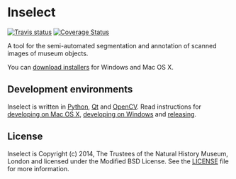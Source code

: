# Inselect

[![Travis status](https://travis-ci.org/NaturalHistoryMuseum/inselect.svg?branch=master)](https://travis-ci.org/NaturalHistoryMuseum/inselect)
[![Coverage Status](https://coveralls.io/repos/NaturalHistoryMuseum/inselect/badge.svg?branch=master&service=github)](https://coveralls.io/github/NaturalHistoryMuseum/inselect?branch=master)

A tool for the semi-automated segmentation and annotation of scanned images of museum objects.

You can [download installers](https://github.com/NaturalHistoryMuseum/inselect/releases) for Windows and Mac OS X.

## Development environments

Inselect is written in [Python](https://www.python.org/), [Qt](http://www.qt.io/)
and [OpenCV](http://opencv.org/). Read instructions for
[developing on Mac OS X](DevelopingOnMacOSX.md),
[developing on Windows](DevelopingOnWindows.md) and [releasing](Releasing.md).

## License

Inselect is Copyright (c) 2014, The Trustees of the Natural History Museum, London and licensed under the Modified BSD License. See the [LICENSE](https://github.com/NaturalHistoryMuseum/inselect/blob/master/LICENSE.md) file for more information.
